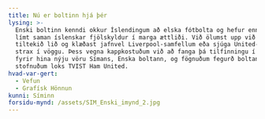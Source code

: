 ```yaml
---
title: Nú er boltinn hjá þér
lysing: >-
  Enski boltinn kenndi okkur Íslendingum að elska fótbolta og hefur enn fremur
  límt saman íslenskar fjölskyldur í marga ættliði. Við ölumst upp við að styðja
  tiltekið lið og klæðast jafnvel Liverpool-samfellum eða sjúga United-snuð
  strax í vöggu. Þess vegna kappkostuðum við að fanga þá tilfinningu í herferð
  fyrir hina nýju vöru Símans, Enska boltann, og fögnuðum fegurð boltans. Og
  stofnuðum loks TVIST Ham United.
hvad-var-gert:
  - Vefun
  - Grafísk Hönnun
kunni: Síminn
forsidu-mynd: /assets/SIM_Enski_imynd_2.jpg
---
```


